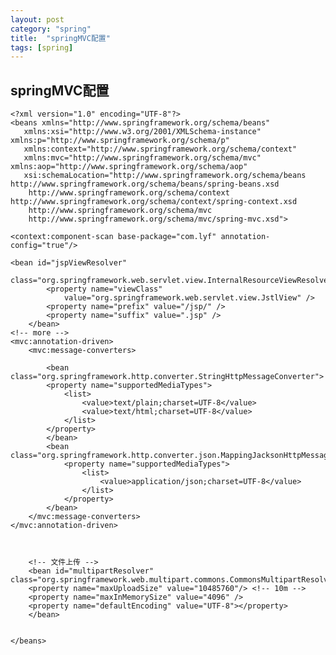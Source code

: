 ```yaml
---
layout: post
category: "spring"
title:  "springMVC配置"
tags: [spring]
---
```

## springMVC配置 ##

    <?xml version="1.0" encoding="UTF-8"?>
    <beans xmlns="http://www.springframework.org/schema/beans"
       xmlns:xsi="http://www.w3.org/2001/XMLSchema-instance" xmlns:p="http://www.springframework.org/schema/p"
       xmlns:context="http://www.springframework.org/schema/context"
       xmlns:mvc="http://www.springframework.org/schema/mvc" xmlns:aop="http://www.springframework.org/schema/aop"
       xsi:schemaLocation="http://www.springframework.org/schema/beans http://www.springframework.org/schema/beans/spring-beans.xsd
    	http://www.springframework.org/schema/context http://www.springframework.org/schema/context/spring-context.xsd
    	http://www.springframework.org/schema/mvc
    	http://www.springframework.org/schema/mvc/spring-mvc.xsd">
    
    <context:component-scan base-package="com.lyf" annotation-config="true"/>

    <bean id="jspViewResolver"
			class="org.springframework.web.servlet.view.InternalResourceViewResolver">
			<property name="viewClass"
				value="org.springframework.web.servlet.view.JstlView" />
			<property name="prefix" value="/jsp/" />
			<property name="suffix" value=".jsp" />
		</bean>
    <!-- more -->
    <mvc:annotation-driven>
	    <mvc:message-converters>
		
		    <bean class="org.springframework.http.converter.StringHttpMessageConverter">
		    <property name="supportedMediaTypes">
			    <list>
				    <value>text/plain;charset=UTF-8</value>
				    <value>text/html;charset=UTF-8</value>
			    </list>
		    </property>
		    </bean>
		    <bean class="org.springframework.http.converter.json.MappingJacksonHttpMessageConverter">
			    <property name="supportedMediaTypes">
				    <list>
				    	<value>application/json;charset=UTF-8</value>
				    </list>
			    </property>
		    </bean>
	    </mvc:message-converters>
    </mvc:annotation-driven>
    
    
    
	    <!-- 文件上传 -->
	    <bean id="multipartResolver" class="org.springframework.web.multipart.commons.CommonsMultipartResolver">
	    <property name="maxUploadSize" value="10485760"/> <!-- 10m -->
	    <property name="maxInMemorySize" value="4096" />
	    <property name="defaultEncoding" value="UTF-8"></property>
	    </bean>
    
    
    </beans>
